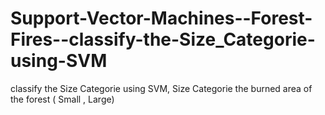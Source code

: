 # Support-Vector-Machines--Forest-Fires--classify-the-Size_Categorie-using-SVM
classify the Size Categorie using SVM, Size Categorie  the burned area of the forest ( Small , Large)
